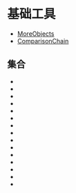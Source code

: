# 基础工具

- [MoreObjects](https://guava.dev/releases/snapshot/api/docs/com/google/common/base/MoreObjects.html)
- [ComparisonChain](https://guava.dev/releases/snapshot/api/docs/com/google/common/collect/ComparisonChain.html)


## 集合
- [](https://guava.dev/releases/snapshot/api/docs/com/google/common/collect/ImmutableCollection.html)
- [](https://guava.dev/releases/snapshot/api/docs/com/google/common/collect/ImmutableList.html)
- [](https://guava.dev/releases/snapshot/api/docs/com/google/common/collect/ImmutableSet.html)
- [](https://guava.dev/releases/snapshot/api/docs/com/google/common/collect/ImmutableSortedSet.html)
- [](https://guava.dev/releases/snapshot/api/docs/com/google/common/collect/ImmutableMap.html)
- [](https://guava.dev/releases/snapshot/api/docs/com/google/common/collect/ImmutableSortedMap.html)
- [](https://guava.dev/releases/snapshot/api/docs/com/google/common/collect/ImmutableMultiset.html)
- [](https://guava.dev/releases/12.0/api/docs/com/google/common/collect/ImmutableSortedMultiset.html)
- [](https://guava.dev/releases/snapshot/api/docs/com/google/common/collect/ImmutableMultimap.html)
- [](https://guava.dev/releases/snapshot/api/docs/com/google/common/collect/ImmutableListMultimap.html)
- [](https://guava.dev/releases/snapshot/api/docs/com/google/common/collect/ImmutableSetMultimap.html)
- [](https://guava.dev/releases/snapshot/api/docs/com/google/common/collect/ImmutableBiMap.html)
- [](https://guava.dev/releases/snapshot/api/docs/com/google/common/collect/ImmutableClassToInstanceMap.html)
- [](https://guava.dev/releases/snapshot/api/docs/com/google/common/collect/ImmutableTable.html)
- []()
